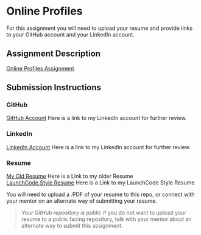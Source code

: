 # Online Profiles
For this assignment you will need to upload your resume and provide links to your GitHub account and your LinkedIn account.

## Assignment Description
[Online Profiles Assignment](https://education.launchcode.org/liftoff/modules/assignments/online-profiles)

## Submission Instructions
 
### GitHub
[GitHub Account](https://github.com/dconford)
Here is a link to my LinkedIn account for further review.

 
### LinkedIn
[LinkedIn Account](https://www.linkedin.com/in/daniel-conford)
Here is a link to my LinkedIn account for further review.

### Resume
<a href=https://github.com/dconford/liftoff-assignments/tree/master/resources/DConford_Res2019_CST.pdf>My Old Resume</a>
Here is a Link to my older Resume 
<br>
<a href=https://github.com/dconford/liftoff-assignments/tree/master/resources/LCresume_NoExp_NoDegree_Dconford1.pdf>LaunchCode Style Resume</a>
Here is a Link to my LaunchCode Style Resume<br>

You will need to upload a .PDF of your resume to this repo, or connect with your mentor on an alternate way of submitting your resume.

> *Your GitHub repository is public* if you do not want to upload your resume to a public facing repository, talk with your mentor about an alternate way to submit this assignment.
